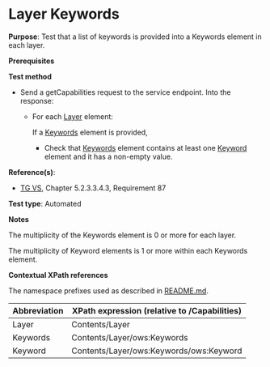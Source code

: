 # Layer Keywords

**Purpose**: Test that a list of keywords is provided into a Keywords element in each layer.

**Prerequisites**

**Test method**

* Send a getCapabilities request to the service endpoint. Into the response:

  * For each [Layer](#layer) element:

    If a [Keywords](#keywords) element is provided,

    * Check that [Keywords](#keywords) element contains at least one [Keyword](#keyword) element and it has a non-empty value.

**Reference(s)**:
* [TG VS](./README.md#ref_TG_VS), Chapter 5.2.3.3.4.3, Requirement 87

**Test type**: Automated

**Notes**

The multiplicity of the Keywords element is 0 or more for each layer.

The multiplicity of Keyword elements is 1 or more within each Keywords element.

**Contextual XPath references**

The namespace prefixes used as described in [README.md](./README.md#namespaces).

Abbreviation                                               |  XPath expression (relative to /Capabilities)
---------------------------------------------------------- | -------------------------------------------------------------------------
Layer <a name="layer"></a> | Contents/Layer
Keywords <a name="keywords"></a> | Contents/Layer/ows:Keywords
Keyword <a name="keyword"></a> | Contents/Layer/ows:Keywords/ows:Keyword